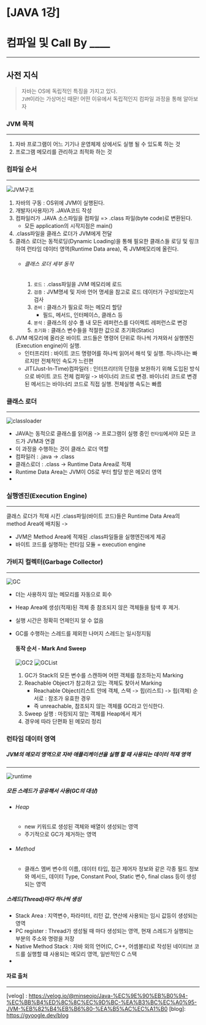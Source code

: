 # [JAVA 1강]
# 컴파일 및 Call By ____ 
---
## 사전 지식
> 자바는 OS에 독립적인 특징을 가지고 있다.  
`JVM`이라는 가상머신 때문!
어떤 이유에서 독립적인지 컴파일 과정을 통해 알아보자

### JVM 목적
---
1. 자바 프로그램이 어느 기기나 운영체제 상에서도 실행 될 수 있도록 하는 것
2. 프로그램 메모리를 관리하고 최적화 하는 것

### 컴파일 순서
---
![JVM구조](https://t1.daumcdn.net/cfile/tistory/991D064B5AE999D512)
1. 자바의 구동 : OS위에 JVM이 실행된다.
2. 개발자(사용자)가 .JAVA코드 작성
3. 컴파일러가 .JAVA 소스파일을 컴파일 => .class 파일(byte code)로 변환된다.
    - 모든 application의 시작지점은 main()
4. .class파일을 클래스 로더가 JVM에게 전달
5. 클래스 로더는 동적로딩(Dynamic Loading)을 통해 필요한 클래스들 로딩 및 링크 하여 런타임 데이터 영역(Runtime Data area), 즉 JVM메모리에 올린다.
    - ###### 클래스 로더 세부 동작
        1. `로드` : .class파일을 JVM 메모리에 로드
        2. `검증` : JVM명세 및 자바 언어 명세을 참고로 로드 데이터가 구성되었는지 검사
        3. `준비` : 클래스가 필요로 하는 메모리 할당
            - 필드, 메서드, 인터페이스, 클래스 등
        4. `분석` : 클래스의 상수 풀 내 모든 레퍼런스를 다이렉트 레퍼런스로 변겅
        5. `초기화` : 클래스 변수들을 적절한 값으로 초기화(Static)
5. JVM 메모리에 올라온 바이트 코드들은 명령어 단위로 하나씩 가져와서 실행엔진(Execution engine)이 실행.
    - 인터프리터 : 바이트 코드 명령어를 하나씩 읽어서 해석 및 실행. 하나하나는 빠르지만 전체적인 속도가 느린편
    - JIT(Just-In-Time)컴파일러 : 인터프리터의 단점을 보완하기 위해 도입된 방식으로 바이트 코드 전체 컴파일 -> 바이너리 코드로 변경. 바이너리 코드로 변경된 메서드는 바이너리 코드로 직접 실행. 전체실행 속도는 빠름


### 클래스 로더
---
![classloader](https://velog.velcdn.com/images/minseojo/post/484309b5-98d3-4f6c-82c2-dc7ab556a173/image.PNG)
- JAVA는 동적으로 클래스를 읽어옴 -> 프로그램이 실행 중인 `런타임`에서야 모든 코드가 JVM과 연결
- 이 과정을 수행하는 것이 클래스 로더 역할
- 컴파일러 : .java -> .class
- 클래스로더 : .class -> Runtime Data Area로 적재
- Runtime Data Area는 JVM이 OS로 부터 할당 받은 메모리 영역
- 

### 실행엔진(Execution Engine)
---
클래스 로더가 적재 시킨 .class파일(바이트 코드)들은 Runtime Data Area의 method Area에 배치됨 -> 
- JVM은 Method Area에 적재된 .class파일들을 실행엔진에게 제공
- 바이트 코드를 실행하는 런타임 모듈 = execution engine

### 가비지 컬렉터(Garbage Collector)
---
![GC](https://velog.velcdn.com/images/minseojo/post/e70fc65d-b98c-4724-bfe7-0aef723ac1a2/image.PNG)
- 더는 사용하지 않는 메모리를 자동으로 회수
- Heap Area에 생성(적재)된 객체 중 참조되지 않은 객체들을 탐색 후 제거.
- 실행 시간은 정확히 언제인지 알 수 없음
- GC를 수행하는 스레드를 제외한 나머지 스레드는 일시정지됨

    #### 동작 순서 - Mark And Sweep
    ![GC2](https://oopy.lazyrockets.com/api/v2/notion/image?src=https%3A%2F%2Fuser-images.githubusercontent.com%2F51393021%2F132425744-523d4cf4-3b2f-4b52-8b48-9899477fe56b.png&blockId=c42936e2-82f4-451e-ab5b-33615a06e912)
    ![GCList](https://velog.velcdn.com/images/whitebear/post/bf4a9283-c91c-4171-b87d-1cb9ebbc6c26/image.png)
    1. GC가 Stack의 모든 변수를 스캔하며 어떤 객체를 참조하는지 Marking
    2. Reachable Object가 참고하고 있는 객체도 찾아서 Marking
        - Reachable Object(리스트 안에 객체, 스택 -> 힙(리스트) -> 힙(객체) 순서로 : 참조가 유효한 경우
        - 즉 unreachable, 참조되지 않는 객체를 GC라고 인식한다.
    3. Sweep 실행 :  마킹되지 않는 객체를  Heap에서 제거
    4. 경우에 따라 단편화 된 메모리 정리

### 런타임 데이터 영역
##### JVM의 메모리 영역으로 자바 애플리케이션을 실행 할 때 사용되는 데이터 적재 영역
---
![runtime](https://velog.velcdn.com/images/minseojo/post/1fa3cd1a-a0af-42fd-b4d3-93cc9f980602/image.png)
##### 모든 스레드가 공유해서 사용(GC의 대상)
 - ###### Heap
    - new 키워드로 생성된 객체와 배열이 생성되는 영역
    - 주기적으로 GC가 제거하는 영역
 - ###### Method
    - 클래스 멤버 변수의 이름, 데이터 타입, 접근 제어자 정보와 같은 각종 필드 정보와 메서드, 데이터 Type, Constant Pool, Static 변수, final class 등이 생성되는 영역
##### 스레드(Thread)마다 하나씩 생성
 - Stack Area : 지역변수, 파라미터, 리턴 값, 연산에 사용되는 임시 값등이 생성되는 영역
 - PC register : Thread가 생성될 때 마다 생성되는 영역, 현재 스레드가 실행되는 부분의 주소와 명령을 저장
 - Native Method Stack : 자바 외의 언어(C, C++, 어셈블리)로 작성된 네이티브 코드를 실행할 떄 사용되는 메모리 영역, 일반적인 C 스택
 -


#### 자료 출처
---
  [velog] : <https://velog.io/@minseojo/Java-%EC%9E%90%EB%B0%94-%EC%BB%B4%ED%8C%8C%EC%9D%BC-%EA%B3%BC%EC%A0%95-JVM-%EB%82%B4%EB%B6%80-%EA%B5%AC%EC%A1%B0>
  [blog]: <https://gyoogle.dev/blog> 

